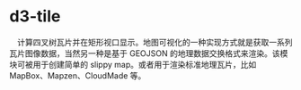 # d3-tile

&ensp;&ensp;计算四叉树瓦片并在矩形视口显示。地图可视化的一种实现方式就是获取一系列瓦片图像数据，当然另一种是基于 GEOJSON 的地理数据交换格式来渲染。该模块可被用于创建简单的 slippy map。或者用于渲染标准地理瓦片，比如 MapBox、Mapzen、CloudMade 等。

